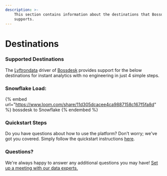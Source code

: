 ```yaml
---
description: >-
    This section contains information about the destinations that Bossdesk
    supports.
---
```


# Destinations

### Supported Destinations

The [Lyftrondata](https://www.lyftrondata.com/) driver of [Bossdesk](https://www.lyftrondata.com/integration/bossdesk/) provides support for the below destinations for instant analytics with no engineering in just 4 simple steps.

### Snowflake Load:

{% embed url="https://www.loom.com/share/11d305dcacee4ca9887158c167f5fa8d" %}
bossdesk to Snowflake
{% endembed %}

### Quickstart Steps

Do you have questions about how to use the platform? Don't worry; we've got you covered. Simply follow the quickstart instructions [here](../../../quickstart-steps.md).

### Questions? <a href="#questions" id="questions"></a>

We're always happy to answer any additional questions you may have! [Set up a meeting with our data experts.](https://www.lyftrondata.com/book-a-meeting/)
